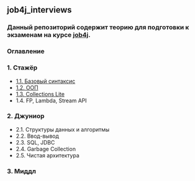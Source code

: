 ## job4j_interviews
### Данный репозиторий содержит теорию для подготовки к экзаменам на курсе [job4j](https://www.job4j.ru/).
### Оглавление
### 1. Стажёр
+ [1.1. Базовый синтаксис](https://github.com/shaporen/job4j_interviews/blob/main/Core.md)
+ [1.2. ООП](https://github.com/shaporen/job4j_interviews/blob/main/OOP.md)
+ [1.3. Collections Lite](https://github.com/shaporen/job4j_interviews/blob/main/CollectionsLite.md)
+ 1.4. FP, Lambda, Stream API
### 2. Джуниор
+ 2.1. Структуры данных и алгоритмы
+ 2.2. Ввод-вывод
+ 2.3. SQL, JDBC
+ 2.4. Garbage Collection
+ 2.5. Чистая архитектура
### 3. Миддл
